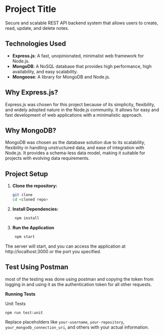 # Project Title

Secure and scalable REST API backend system that allows users to create, read, update, and delete notes.

## Technologies Used

- **Express.js**: A fast, unopinionated, minimalist web framework for Node.js.
- **MongoDB**: A NoSQL database that provides high performance, high availability, and easy scalability.
- **Mongoose**: A library for MongoDB and Node.js.

## Why Express.js?

Express.js was chosen for this project because of its simplicity, flexibility, and widely adopted nature in the Node.js community. It allows for easy and fast development of web applications with a minimalistic approach.

## Why MongoDB?

MongoDB was chosen as the database solution due to its scalability, flexibility in handling unstructured data, and ease of integration with Node.js. It provides a schema-less data model, making it suitable for projects with evolving data requirements.

## Project Setup

1. **Clone the repository:**

   ```bash
   git clone 
   cd <cloned repo>
2. **Install Dependencies:**

   ```bash
    npm install
   
3. **Run the Application**

    ```bash
     npm start
    ```
The server will start, and you can access the application at http://localhost:3000 or the port you specified.

## Test Using Postman
most of the testing was done using postman and copying the token from logging in and using it as the authentication token for all other requests.

**Running Tests**

Unit Tests

```bash
npm run test:unit
```

Replace placeholders like `your-username`, `your-repository`, `your_mongodb_connection_uri`, and others with your actual information.





